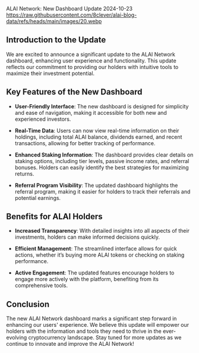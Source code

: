 ALAI Network: New Dashboard Update
2024-10-23
https://raw.githubusercontent.com/8clever/alai-blog-data/refs/heads/main/images/20.webp


## Introduction to the Update
We are excited to announce a significant update to the ALAI Network dashboard, enhancing user experience and functionality. This update reflects our commitment to providing our holders with intuitive tools to maximize their investment potential.

## Key Features of the New Dashboard

- **User-Friendly Interface**: The new dashboard is designed for simplicity and ease of navigation, making it accessible for both new and experienced investors.

- **Real-Time Data**: Users can now view real-time information on their holdings, including total ALAI balance, dividends earned, and recent transactions, allowing for better tracking of performance.

- **Enhanced Staking Information**: The dashboard provides clear details on staking options, including tier levels, passive income rates, and referral bonuses. Holders can easily identify the best strategies for maximizing returns.

- **Referral Program Visibility**: The updated dashboard highlights the referral program, making it easier for holders to track their referrals and potential earnings.

## Benefits for ALAI Holders

- **Increased Transparency**: With detailed insights into all aspects of their investments, holders can make informed decisions quickly.

- **Efficient Management**: The streamlined interface allows for quick actions, whether it’s buying more ALAI tokens or checking on staking performance.

- **Active Engagement**: The updated features encourage holders to engage more actively with the platform, benefiting from its comprehensive tools.

## Conclusion
The new ALAI Network dashboard marks a significant step forward in enhancing our users' experience. We believe this update will empower our holders with the information and tools they need to thrive in the ever-evolving cryptocurrency landscape. Stay tuned for more updates as we continue to innovate and improve the ALAI Network!
